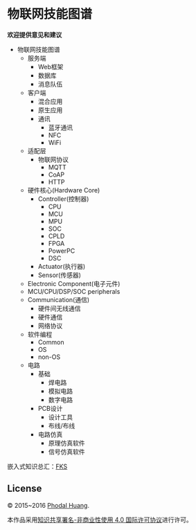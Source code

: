 # 物联网技能图谱

**欢迎提供意见和建议**

- 物联网技能图谱
  - 服务端
    - Web框架
    - 数据库
    - 消息队伍
  - 客户端
    - 混合应用
    - 原生应用
    - 通讯
      - 蓝牙通讯
      - NFC
      - WiFi
  - 适配层
    - 物联网协议
      - MQTT
      - CoAP
      - HTTP
  - 硬件核心(Hardware Core)
    - Controller(控制器)
      - CPU
      - MCU
      - MPU
      - SOC
      - CPLD
      - FPGA
      - PowerPC
      - DSC
    - Actuator(执行器)
    - Sensor(传感器)
  - Electronic Component(电子元件)
  - MCU/CPU/DSP/SOC peripherals
  - Communication(通信)
    - 硬件间无线通信
    - 硬件通信
    - 网络协议
  - 软件编程
    - Common
    - OS
    - non-OS
  - 电路
    - 基础
      - 焊电路
      - 模拟电路
      - 数字电路
    - PCB设计
      - 设计工具
      - 布线/布线
    - 电路仿真
      - 原理仿真软件
      - 信号仿真软件

嵌入式知识总汇：[FKS](https://github.com/phodal/eks)

## License

© 2015~2016 [Phodal Huang](https://www.phodal.com). 

本作品采用[知识共享署名-非商业性使用 4.0 国际许可协议](http://creativecommons.org/licenses/by-nc/4.0/)进行许可。
